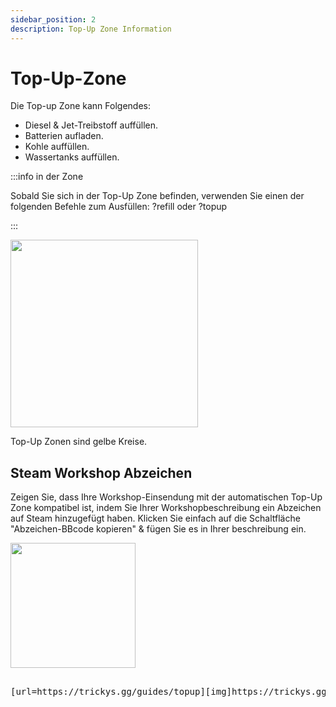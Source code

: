 ```yaml
---
sidebar_position: 2
description: Top-Up Zone Information
---
```


# Top-Up-Zone

Die Top-up Zone kann Folgendes:
- Diesel & Jet-Treibstoff auffüllen.
- Batterien aufladen.
- Kohle auffüllen.
- Wassertanks auffüllen.

:::info in der Zone

Sobald Sie sich in der Top-Up Zone befinden, verwenden Sie einen der folgenden Befehle zum Ausfüllen: ?refill oder ?topup

:::

<!-- css for flex -->
  <div class="flex-vcenter">
    <div class="img-mg">
      <img src="/img/topup/topupzone.png" width="300px"/>
    </div>
<p>

Top-Up Zonen sind gelbe Kreise.

</p>
  </div>

## Steam Workshop Abzeichen

Zeigen Sie, dass Ihre Workshop-Einsendung mit der automatischen Top-Up Zone kompatibel ist, indem Sie Ihrer Workshopbeschreibung ein Abzeichen auf Steam hinzugefügt haben. Klicken Sie einfach auf die Schaltfläche "Abzeichen-BBcode kopieren" & fügen Sie es in Ihrer beschreibung ein.



 <img src="/img/topup/tserver-topup-badge.png" width="200px" />

<pre>

[url=https://trickys.gg/guides/topup][img]https://trickys.gg/img/hotlink-ok/tserver-topup-badge.png[/img][/url]

</pre>